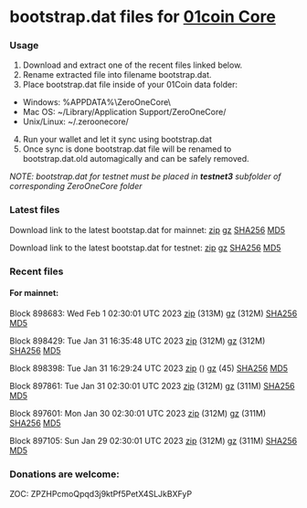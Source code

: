 # bootstrap.dat files for [01coin Core](https://01coin.io)

### Usage

1. Download and extract one of the recent files linked below.
2. Rename extracted file into filename bootstrap.dat.
3. Place bootstrap.dat file inside of your 01Coin data folder:
 - Windows: %APPDATA%\ZeroOneCore\
 - Mac OS: ~/Library/Application Support/ZeroOneCore/
 - Unix/Linux: ~/.zeroonecore/
4. Run your wallet and let it sync using bootstrap.dat
5. Once sync is done bootstrap.dat file will be renamed to bootstrap.dat.old automagically and can be safely removed.

_NOTE: bootstrap.dat for testnet must be placed in **testnet3** subfolder of corresponding ZeroOneCore folder_

### Latest files
Download link to the latest bootstap.dat for mainnet: [zip](https://files.01coin.io/mainnet/bootstrap.dat.zip) [gz](https://files.01coin.io/mainnet/bootstrap.dat.tar.gz) [SHA256](https://files.01coin.io/mainnet/sha256.txt) [MD5](https://files.01coin.io/mainnet/md5.txt)

Download link to the latest bootstap.dat for testnet: [zip](https://files.01coin.io/testnet/bootstrap.dat.zip) [gz](https://files.01coin.io/testnet/bootstrap.dat.tar.gz) [SHA256](https://files.01coin.io/testnet/sha256.txt) [MD5](https://files.01coin.io/testnet/md5.txt)

### Recent files

#### For mainnet:

Block 898683: Wed Feb  1 02:30:01 UTC 2023 [zip](https://files.01coin.io/mainnet/2023-02-01/bootstrap.dat.zip) (313M) [gz](https://files.01coin.io/mainnet/2023-02-01/bootstrap.dat.tar.gz) (312M) [SHA256](https://files.01coin.io/mainnet/2023-02-01/sha256.txt) [MD5](https://files.01coin.io/mainnet/2023-02-01/md5.txt)

Block 898429: Tue Jan 31 16:35:48 UTC 2023 [zip](https://files.01coin.io/mainnet/2023-01-31/bootstrap.dat.zip) (312M) [gz](https://files.01coin.io/mainnet/2023-01-31/bootstrap.dat.tar.gz) (312M) [SHA256](https://files.01coin.io/mainnet/2023-01-31/sha256.txt) [MD5](https://files.01coin.io/mainnet/2023-01-31/md5.txt)

Block 898398: Tue Jan 31 16:29:24 UTC 2023 [zip](https://files.01coin.io/mainnet/2023-01-31/bootstrap.dat.zip) () [gz](https://files.01coin.io/mainnet/2023-01-31/bootstrap.dat.tar.gz) (45) [SHA256](https://files.01coin.io/mainnet/2023-01-31/sha256.txt) [MD5](https://files.01coin.io/mainnet/2023-01-31/md5.txt)

Block 897861: Tue Jan 31 02:30:01 UTC 2023 [zip](https://files.01coin.io/mainnet/2023-01-31/bootstrap.dat.zip) (312M) [gz](https://files.01coin.io/mainnet/2023-01-31/bootstrap.dat.tar.gz) (311M) [SHA256](https://files.01coin.io/mainnet/2023-01-31/sha256.txt) [MD5](https://files.01coin.io/mainnet/2023-01-31/md5.txt)

Block 897601: Mon Jan 30 02:30:01 UTC 2023 [zip](https://files.01coin.io/mainnet/2023-01-30/bootstrap.dat.zip) (312M) [gz](https://files.01coin.io/mainnet/2023-01-30/bootstrap.dat.tar.gz) (311M) [SHA256](https://files.01coin.io/mainnet/2023-01-30/sha256.txt) [MD5](https://files.01coin.io/mainnet/2023-01-30/md5.txt)

Block 897105: Sun Jan 29 02:30:01 UTC 2023 [zip](https://files.01coin.io/mainnet/2023-01-29/bootstrap.dat.zip) (312M) [gz](https://files.01coin.io/mainnet/2023-01-29/bootstrap.dat.tar.gz) (311M) [SHA256](https://files.01coin.io/mainnet/2023-01-29/sha256.txt) [MD5](https://files.01coin.io/mainnet/2023-01-29/md5.txt)


### Donations are welcome:

ZOC: ZPZHPcmoQpqd3j9ktPf5PetX4SLJkBXFyP

